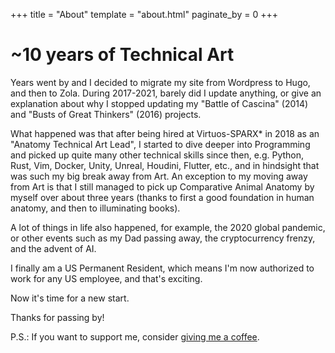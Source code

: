 +++
title = "About"
template = "about.html"
paginate_by = 0
+++

# ~10 years of Technical Art

Years went by and I decided to migrate my site from Wordpress to Hugo, and then to Zola.
During 2017-2021, barely did I update anything, or give an explanation about why I stopped updating my "Battle of Cascina" (2014) and "Busts of Great Thinkers" (2016) projects.

What happened was that after being hired at Virtuos-SPARX\* in 2018 as an "Anatomy Technical Art Lead", I started to dive deeper into Programming and picked up quite many other technical skills since then, e.g. Python, Rust, Vim, Docker, Unity, Unreal, Houdini, Flutter, etc., and in hindsight that was such my big break away from Art. An exception to my moving away from Art is that I still managed to pick up Comparative Animal Anatomy by myself over about three years (thanks to first a good foundation in human anatomy, and then to illuminating books).

A lot of things in life also happened, for example, the 2020 global pandemic, or other events such as my Dad passing away, the cryptocurrency frenzy, and the advent of AI.

I finally am a US Permanent Resident, which means I'm now authorized to work for any US employee, and that's exciting.

Now it's time for a new start.

Thanks for passing by!

P.S.: If you want to support me, consider [giving me a coffee](https://ko-fi.com/mushogenshin).
